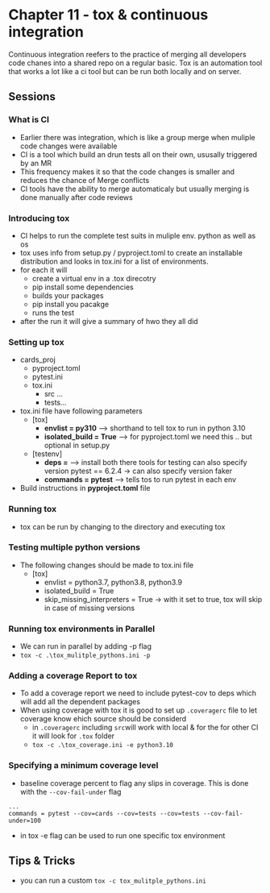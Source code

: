# Chapter 11 - tox & continuous integration

Continuous integration reefers to the practice of merging all developers code chanes into a shared repo on a regular basic. Tox is an automation tool that works a lot like a ci tool but can be run both locally and on server.

## Sessions

### What is CI

* Earlier there was integration, which is like a group merge when muliple code changes were available
* CI is a tool which build an drun tests all on their own, ususally triggered by an MR
* This frequency makes it so that the code changes is smaller and reduces the chance of Merge conflicts
* CI tools have the ability to merge automaticaly but usually merging is done manually after code reviews

### Introducing tox

* CI helps to run the complete test suits in muliple env. python as well as os
* tox uses info from setup.py / pyproject.toml to create an installable distribution and looks in tox.ini for a list of environments.
* for each it will
  * create a virtual env in a .tox direcotry
  * pip install some dependencies
  * builds your packages
  * pip install you pacakge
  * runs the test
* after the run it will give a summary of hwo they all did

### Setting up tox

* cards_proj
  * pyproject.toml
  * pytest.ini
  * tox.ini
    * src ...
    * tests...
* tox.ini file have following parameters
  * [tox]
    * **envlist = py310** --> shorthand to tell tox to run in python 3.10
    * **isolated_build = True** --> for pyproject.toml we need this .. but optional in setup.py
  * [testenv]
    * **deps =** --> install both there tools for testing can also specify version
      pytest == 6.2.4 -> can also specify version
      faker
    * **commands = pytest** --> tells tos to run pytest in each env
* Build instructions in **pyproject.toml** file

### Running tox

* tox can be run by changing to the directory and executing tox

### Testing multiple python versions

* The following changes should be made to tox.ini file
  * [tox]
    * envlist = python3.7, python3.8, python3.9
    * isolated_build = True
    * skip_missing_interpreters = True -> with it set to true, tox will skip in case of missing versions

### Running tox environments in Parallel

* We can run in parallel by adding -p flag
* `tox -c .\tox_mulitple_pythons.ini -p`

### Adding a coverage Report to tox

* To add a coverage report we need to include pytest-cov to deps which will add all the dependent packages
* When using coverage with tox it is good to set up `.coveragerc` file to let coverage know ehich source should be considerd
  * in `.coveragerc` including `src`will work with local & for the for other CI it will look for `.tox` folder
  * `tox -c .\tox_coverage.ini -e python3.10`

### Specifying a minimum coverage level

* baseline coverage percent to flag any slips in coverage. This is done with the `--cov-fail-under` flag

```
...
commands = pytest --cov=cards --cov=tests --cov=tests --cov-fail-under=100
```

* in tox -e flag can be used to run one specific tox environment


## Tips & Tricks

* you can run a custom `tox -c tox_mulitple_pythons.ini`
